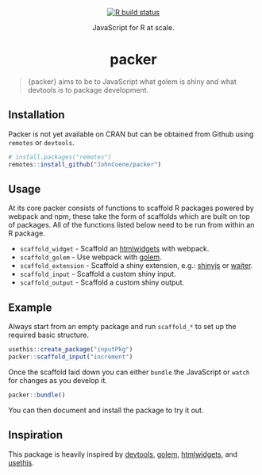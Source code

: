 <div align="center">

<!-- badges: start -->
[![R build status](https://github.com/JohnCoene/packer/workflows/R-CMD-check/badge.svg)](https://github.com/JohnCoene/packer/actions)
<!-- badges: end -->

JavaScript for R at scale.

# packer

</div>

> {packer} aims to be to JavaScript what golem is shiny and what devtools is to package development.

## Installation

Packer is not yet available on CRAN but can be obtained from Github using `remotes` or `devtools`.

``` r
# install.packages("remotes")
remotes::install_github("JohnCoene/packer")
```

## Usage

At its core packer consists of functions to scaffold R packages powered by webpack and npm, these take the form of scaffolds which are built on top of packages. All of the functions listed below need to be run from within an R package.

* `scaffold_widget` - Scaffold an [htmlwidgets](http://www.htmlwidgets.org/) with webpack.
* `scaffold_golem` - Use webpack with [golem](http://golemverse.org/).
* `scaffold_extension` - Scaffold a shiny extension, e.g.: [shinyjs](https://deanattali.com/shinyjs/) or [waiter](https://waiter.john-coene.com/).
* `scaffold_input` - Scaffold a custom shiny input.
* `scaffold_output` - Scaffold a custom shiny output.

## Example

Always start from an empty package and run `scaffold_*` to set up the required basic structure.

```r
usethis::create_package("inputPkg")
packer::scaffold_input("increment")
```

Once the scaffold laid down you can either `bundle` the JavaScript or `watch` for changes as you develop it.

```r
packer::bundle()
```

You can then document and install the package to try it out.

## Inspiration

This package is heavily inspired by [devtools](http://devtools.r-lib.org/), [golem](http://golemverse.org/), [htmlwidgets](http://www.htmlwidgets.org/), and [usethis](https://usethis.r-lib.org/).
